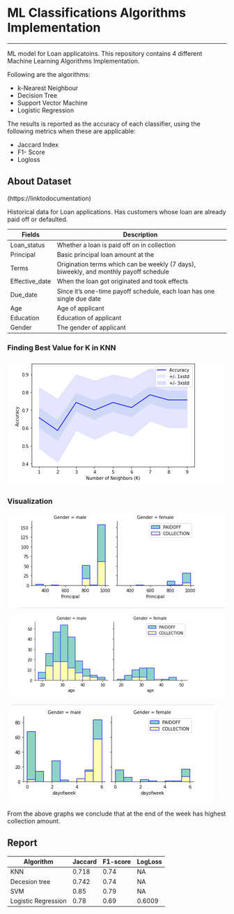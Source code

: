 
# ML Classifications Algorithms Implementation

---

ML model for Loan applicatoins. 
This repository contains 4 different Machine Learning Algorithms Implementation.

 
Following are the algorithms:
- k-Nearest Neighbour
- Decision Tree
- Support Vector Machine
- Logistic Regression

The results is reported as the accuracy of each classifier, using the following metrics when these are applicable:

- Jaccard Index
- F1- Score
- Logloss


## About Dataset

(https://linktodocumentation)

Historical data for Loan applications. Has customers whose loan are already paid off or defaulted.

| Fields |	Description |
| --- | --- |
Loan_status |	Whether a loan is paid off on in collection
Principal |	Basic principal loan amount at the
Terms |	Origination terms which can be weekly (7 days), biweekly, and monthly payoff schedule
Effective_date |	When the loan got originated and took effects
Due_date |	Since it’s one-time payoff schedule, each loan has one single due date
Age |	Age of applicant
Education |	Education of applicant
Gender |	The gender of applicant


### Finding Best Value for K in KNN

![App Screenshot](https://github.com/hellfire95/Classification-Algo-On-Loan-Dataset/blob/master/Best%20value%20of%20K.png?raw=true)


### Visualization
![App Screenshot](https://github.com/hellfire95/Classification-Algo-On-Loan-Dataset/blob/master/Visualization%201.png?raw=true)

![App Screenshot](https://github.com/hellfire95/Classification-Algo-On-Loan-Dataset/blob/master/principal%20visualization%202.png?raw=true)

![App Screenshot](https://github.com/hellfire95/Classification-Algo-On-Loan-Dataset/blob/master/days%20visualization3.png?raw=true)

From the above graphs we conclude that at the end of the week has highest collection amount.
## Report 

| Algorithm | Jaccard | F1-score | LogLoss |
| --- | --- | --- | --- |
| KNN | 0.718 | 0.74 | NA |
| Decesion tree |	0.742 |	0.74 | NA |
| SVM |	0.85 |	0.79 |	NA |
| Logistic Regression |	0.78 |	0.69 |	0.6009 |


